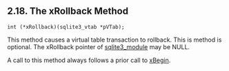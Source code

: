 ## 2\.18\. The xRollback Method



```
int (*xRollback)(sqlite3_vtab *pVTab);

```

This method causes a virtual table transaction to rollback.
This is method is optional. The xRollback pointer of [sqlite3\_module](c3ref/module.html)
may be NULL.



A call to this method always follows a prior call to [xBegin](vtab.html#xBegin).





